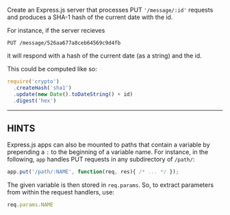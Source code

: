 Create an Express.js server that processes PUT `'/message/:id'` requests
and produces a SHA-1 hash of the current date with the id.

For instance, if the server recieves

```
PUT /message/526aa677a8ceb64569c9d4fb
```

it will respond with a hash of the current date (as a string) and the id.

This could be computed like so:

```js
require('crypto')
  .createHash('sha1')
  .update(new Date().toDateString() + id)
  .digest('hex')
```

-----------------------------

## HINTS

Express.js apps can also be mounted to paths that contain a variable by
prepending a `:` to the beginning of a variable name. For instance, in 
the following, `app` handles PUT requests in any subdirectory of `/path/`:

```js
app.put('/path/:NAME', function(req, res){ /* ... */ });
```

The given variable is then stored in `req.params`. So, to extract
parameters from within the request handlers, use:

```js
req.params.NAME
```
